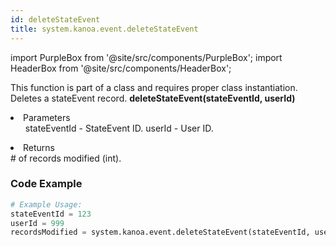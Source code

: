```yaml
---
id: deleteStateEvent
title: system.kanoa.event.deleteStateEvent
---
```


import PurpleBox from '@site/src/components/PurpleBox';
import HeaderBox from '@site/src/components/HeaderBox';

<PurpleBox>This function is part of a class and requires proper class instantiation.</PurpleBox>
<HeaderBox header="Description">
    Deletes a stateEvent record.
</HeaderBox>
<HeaderBox header="Syntax">
    <b>deleteStateEvent(stateEventId, userId)</b>
    <li>Parameters <br />
        <ul>
            stateEventId - StateEvent ID.
            userId - User ID.
        </ul>
    </li>
    <li>Returns <br />
        # of records modified (int).
    </li>
</HeaderBox>

### Code Example

```python
# Example Usage:
stateEventId = 123
userId = 999
recordsModified = system.kanoa.event.deleteStateEvent(stateEventId, userId)

